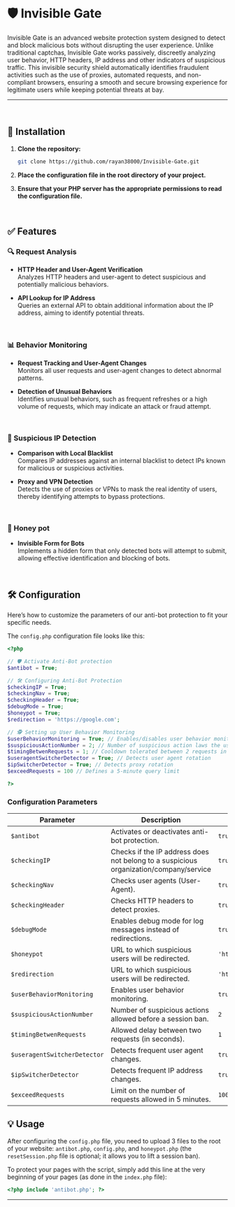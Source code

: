 # 🛡 Invisible Gate
Invisible Gate is an advanced website protection system designed to detect and block malicious bots without disrupting the user experience. Unlike traditional captchas, Invisible Gate works passively, discreetly analyzing user behavior, HTTP headers, IP address and other indicators of suspicious traffic. This invisible security shield automatically identifies fraudulent activities such as the use of proxies, automated requests, and non-compliant browsers, ensuring a smooth and secure browsing experience for legitimate users while keeping potential threats at bay.


---

<br>

## 🚀 Installation

1. **Clone the repository:**

    ```bash
    git clone https://github.com/rayan38000/Invisible-Gate.git
    ```

2. **Place the configuration file in the root directory of your project.**

3. **Ensure that your PHP server has the appropriate permissions to read the configuration file.**

<br>

## ✅ Features

### 🔍 Request Analysis

- **HTTP Header and User-Agent Verification**  
  Analyzes HTTP headers and user-agent to detect suspicious and potentially malicious behaviors.

- **API Lookup for IP Address**  
  Queries an external API to obtain additional information about the IP address, aiming to identify potential threats.
<br>

### 📊 Behavior Monitoring

- **Request Tracking and User-Agent Changes**  
  Monitors all user requests and user-agent changes to detect abnormal patterns.

- **Detection of Unusual Behaviors**  
  Identifies unusual behaviors, such as frequent refreshes or a high volume of requests, which may indicate an attack or fraud attempt.
<br>

### 🚫 Suspicious IP Detection

- **Comparison with Local Blacklist**  
  Compares IP addresses against an internal blacklist to detect IPs known for malicious or suspicious activities.

- **Proxy and VPN Detection**  
  Detects the use of proxies or VPNs to mask the real identity of users, thereby identifying attempts to bypass protections.
<br>

### 🍯 Honey pot

- **Invisible Form for Bots**  
  Implements a hidden form that only detected bots will attempt to submit, allowing effective identification and blocking of bots.

<br>

## 🛠️ Configuration

Here’s how to customize the parameters of our anti-bot protection to fit your specific needs.

The `config.php` configuration file looks like this:

```php
<?php

// 🛡️ Activate Anti-Bot protection
$antibot = True;

// 🛠️ Configuring Anti-Bot Protection
$checkingIP = True;
$checkingNav = True;
$checkingHeader = True;
$debugMode = True;
$honeypot = True;
$redirection = 'https://google.com';

// 🕵️ Setting up User Behavior Monitoring
$userBehaviorMonitoring = True; // Enables/disables user behavior monitoring
$suspiciousActionNumber = 2; // Number of suspicious action laws the user can violate before receiving an ip ban
$timingBetwenRequests = 1; // Cooldown tolerated between 2 requests in seconds
$useragentSwitcherDetector = True; // Detects user agent rotation
$ipSwitcherDetector = True; // Detects proxy rotation
$exceedRequests = 100 // Defines a 5-minute query limit

?>
```

### Configuration Parameters

| **Parameter**                   | **Description**                                                                                         | **Default Value**     |
|---------------------------------|---------------------------------------------------------------------------------------------------------|-----------------------|
| `$antibot`                      | Activates or deactivates anti-bot protection.                                                           | `true`                |
| `$checkingIP`                   | Checks if the IP address does not belong to a suspicious organization/company/service                   | `true`                |
| `$checkingNav`                  | Checks user agents (User-Agent).                                                                        | `true`                |
| `$checkingHeader`               | Checks HTTP headers to detect proxies.                                                                  | `true`                |
| `$debugMode`                    | Enables debug mode for log messages instead of redirections.                                            | `true`                |
| `$honeypot`                     | URL to which suspicious users will be redirected.                                                       | `'https://google.com'`|
| `$redirection`                  | URL to which suspicious users will be redirected.                                                       | `'https://google.com'`|
| `$userBehaviorMonitoring`       | Enables user behavior monitoring.                                                                       | `true`                |
| `$suspiciousActionNumber`       | Number of suspicious actions allowed before a session ban.                                              | `2`                   |
| `$timingBetwenRequests`         | Allowed delay between two requests (in seconds).                                                        | `1`                   |
| `$useragentSwitcherDetector`    | Detects frequent user agent changes.                                                                    | `true`                |
| `$ipSwitcherDetector`           | Detects frequent IP address changes.                                                                    | `true`                |
| `$exceedRequests`               | Limit on the number of requests allowed in 5 minutes.                                                   | `100`                 |



## 💡 Usage

After configuring the `config.php` file, you need to upload 3 files to the root of your website: `antibot.php`, `config.php`, and `honeypot.php` (the `resetSession.php` file is optional; it allows you to lift a session ban).

To protect your pages with the script, simply add this line at the very beginning of your pages (as done in the `index.php` file):
```php
<?php include 'antibot.php'; ?>
```
---


